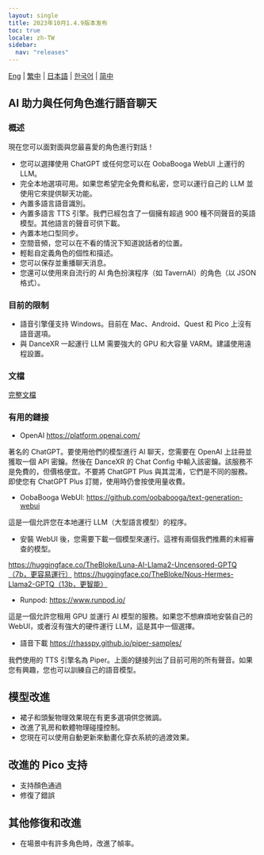 ```yaml
---
layout: single
title: 2023年10月1.4.9版本发布
toc: true
locale: zh-TW
sidebar:
  nav: "releases"
---
```

[Eng](/dancexr/releases/1.4.9) | [繁中](/tw/dancexr/releases/1.4.9) | [日本語](/jp/dancexr/releases/1.4.9) | [한국어](/kr/dancexr/releases/1.4.9) | [简中](/zh/dancexr/releases/1.4.9)


## AI 助力與任何角色進行語音聊天
### 概述
現在您可以面對面與您最喜愛的角色進行對話！
* 您可以選擇使用 ChatGPT 或任何您可以在 OobaBooga WebUI 上運行的 LLM。
* 完全本地選項可用。如果您希望完全免費和私密，您可以運行自己的 LLM 並使用它來提供聊天功能。
* 內置多語言語音識別。
* 內置多語言 TTS 引擎。我們已經包含了一個擁有超過 900 種不同聲音的英語模型。其他語言的聲音可供下載。
* 內置本地口型同步。
* 空間音頻，您可以在不看的情況下知道說話者的位置。
* 輕鬆自定義角色的個性和描述。
* 您可以保存並重播聊天消息。
* 您還可以使用來自流行的 AI 角色扮演程序（如 TavernAI）的角色（以 JSON 格式）。

### 目前的限制
* 語音引擎僅支持 Windows。目前在 Mac、Android、Quest 和 Pico 上沒有語音選項。
* 與 DanceXR 一起運行 LLM 需要強大的 GPU 和大容量 VARM。建議使用遠程設置。

### 文檔
[完整文檔](../ai_chat)

### 有用的鏈接

* OpenAI https://platform.openai.com/

著名的 ChatGPT。要使用他們的模型進行 AI 聊天，您需要在 OpenAI 上註冊並獲取一個 API 密鑰。然後在 DanceXR 的 Chat Config 中輸入該密鑰。該服務不是免費的，但價格便宜。不要將 ChatGPT Plus 與其混淆，它們是不同的服務。即使您有 ChatGPT Plus 訂閱，使用時仍會按使用量收費。

* OobaBooga WebUI: https://github.com/oobabooga/text-generation-webui

這是一個允許您在本地運行 LLM（大型語言模型）的程序。

* 安裝 WebUI 後，您需要下載一個模型來運行。這裡有兩個我們推薦的未經審查的模型。

https://huggingface.co/TheBloke/Luna-AI-Llama2-Uncensored-GPTQ（7b，更容易運行）
https://huggingface.co/TheBloke/Nous-Hermes-Llama2-GPTQ（13b，更智能）

* Runpod: https://www.runpod.io/

這是一個允許您租用 GPU 並運行 AI 模型的服務。如果您不想麻煩地安裝自己的 WebUI，或者沒有強大的硬件運行 LLM，這是其中一個選擇。

* 語音下載 https://rhasspy.github.io/piper-samples/

我們使用的 TTS 引擎名為 Piper。上面的鏈接列出了目前可用的所有聲音。如果您有興趣，您也可以訓練自己的語音模型。

## 模型改進
* 裙子和頭髮物理效果現在有更多選項供您微調。
* 改進了乳房和軟體物理碰撞控制。
* 您現在可以使用自動更新來動畫化穿衣系統的過渡效果。

## 改進的 Pico 支持
* 支持顏色通過
* 修復了錯誤

## 其他修復和改進
* 在場景中有許多角色時，改進了幀率。